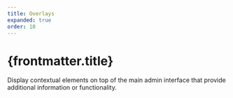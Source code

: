 ```yaml
---
title: Overlays
expanded: true
order: 10
---
```


# {frontmatter.title}

<Lede>

Display contextual elements on top of the main admin interface that provide additional information or functionality.

</Lede>

<RichCardGrid cards={posts} />

